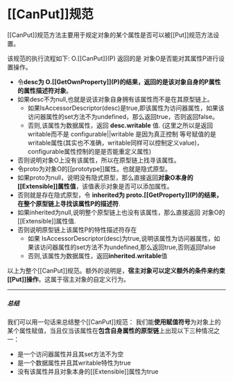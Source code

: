 # \[\[CanPut]]规范

\[\[CanPut]]规范方法主要用于规定对象的某个属性是否可以被\[\[Put]]规范方法设置。

该规范的执行流程如下: O.\[\[CanPut]](P) 返回的是 对象O是否能对其属性P进行设置操作。

* 令**desc为 O.\[\[GetOwnProperty]](P)的结果，返回的是该对象自身的P属性的属性描述符对象**。
* 如果desc不为null,也就是说该对象自身拥有该属性而不是在其原型链上。
    * 如果IsAccessorDescriptor(desc)是true,即该属性为访问器属性，如果该访问器属性的set方法不为undefined，那么返回true，否则返回false。
    * 否则,该属性为数据属性，返回 **desc.writable** 值.
    (这里之所以是返回writable而不是 configurable||writable 是因为真正控制 等号赋值的是 writable属性(其实也不准确，writable同样可以控制定义value)，configurable属性控制的是是否能重定义属性)
* 否则说明对象O上没有该属性，所以在原型链上找寻该属性。
* 令proto为对象O的\[\[prototype]]属性。也就是隐式原型。
* 如果proto为null，说明没有隐式原型，那么直接返回**对象O本身的\[\[Extensible]]属性值**，该值表示对象是否可以添加属性。
* 否则就是存在隐式原型，令 **inherited为 proto.\[\[GetProperty]](P)的结果，在整个原型链上寻找该属性P的描述符**.
* 如果inherited为null,说明整个原型链上也没有该属性，那么直接返回 对象O的\[\[Extensible]]属性值.
* 否则说明原型链上该属性P的特性描述符存在
    * 如果 IsAccessorDescriptor(desc)为true,说明该属性为访问器属性，如果该访问器属性的set方法不为undefined,那么返回true,否则返回false
    * 否则,该属性为数据属性，返回**inherited.writable**值

以上为整个\[\[CanPut]]规范。额外的说明是，**宿主对象可以定义额外的条件来约束\[\[Put]]操作**。这属于宿主对象的自定义行为。

***

##### 总结
我们可以用一句话来总结整个\[\[CanPut]]规范：
我们能**使用赋值符号**为对象上的某个属性赋值，当且仅当该属性在**包含自身属性的原型链**上出现以下三种情况之一：
* 是一个访问器属性并且其set方法不为空
* 是一个数据属性并且其writable特性为true
* 没有该属性并且对象本身的\[\[Extensible]]属性为true